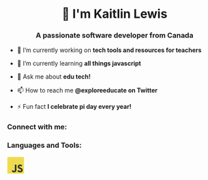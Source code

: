 <h1 align="center">👋 I'm Kaitlin Lewis</h1>
<h3 align="center">A passionate software developer from Canada</h3>

- 🔭 I’m currently working on **tech tools and resources for teachers**

- 🌱 I’m currently learning **all things javascript**

- 💬 Ask me about **edu tech!**

- 📫 How to reach me **@exploreeducate on Twitter**

- ⚡ Fun fact **I celebrate pi day every year!**

<h3 align="left">Connect with me:</h3>
<p align="left">
</p>

<h3 align="left">Languages and Tools:</h3>
<p align="left"> <a href="https://developer.mozilla.org/en-US/docs/Web/JavaScript" target="_blank" rel="noreferrer"> <img src="https://raw.githubusercontent.com/devicons/devicon/master/icons/javascript/javascript-original.svg" alt="javascript" width="40" height="40"/> </a> </p>
